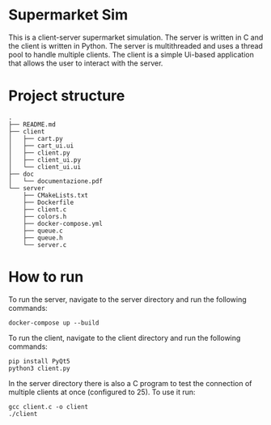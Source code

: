 # Supermarket Sim
This is a client-server supermarket simulation. The server is written in C and the client is written in Python. The server is multithreaded and uses a thread pool to handle multiple clients. The client is a simple Ui-based application that allows the user to interact with the server.
# Project structure
```
.
├── README.md
├── client
│   ├── cart.py
│   ├── cart_ui.ui
│   ├── client.py
│   ├── client_ui.py
│   └── client_ui.ui
├── doc
│   └── documentazione.pdf
└── server
    ├── CMakeLists.txt
    ├── Dockerfile
    ├── client.c
    ├── colors.h
    ├── docker-compose.yml
    ├── queue.c
    ├── queue.h
    └── server.c
```
# How to run
To run the server, navigate to the server directory and run the following commands:
``` 
docker-compose up --build 
``` 
To run the client, navigate to the client directory and run the following commands:
``` 
pip install PyQt5
python3 client.py 
``` 
In the server directory there is also a C program to test the connection of multiple clients at once (configured to 25). To use it run:
```
gcc client.c -o client
./client
```

